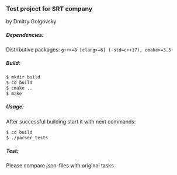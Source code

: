 ### Test project for SRT company
by Dmitry Golgovsky

##### Dependencies:
Distributive packages: `g++>=8 [clang>=6] (-std=c++17), cmake>=3.5`

##### Build:
```bash
$ mkdir build
$ cd build
$ cmake ..
$ make
```

##### Usage:
After successful building start it with next commands:
```bash
$ cd build
$ ./parser_tests
```

##### Test:
Please compare json-files with original tasks